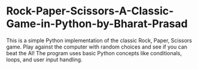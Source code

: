 # Rock-Paper-Scissors-A-Classic-Game-in-Python-by-Bharat-Prasad
This is a simple Python implementation of the classic Rock, Paper, Scissors game. Play against the computer with random choices and see if you can beat the AI! The program uses basic Python concepts like conditionals, loops, and user input handling.
